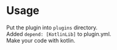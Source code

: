 # Usage
Put the plugin into ```plugins``` directory.  
Added ```depend: [KotlinLib]``` to plugin.yml.  
Make your code with kotlin.  